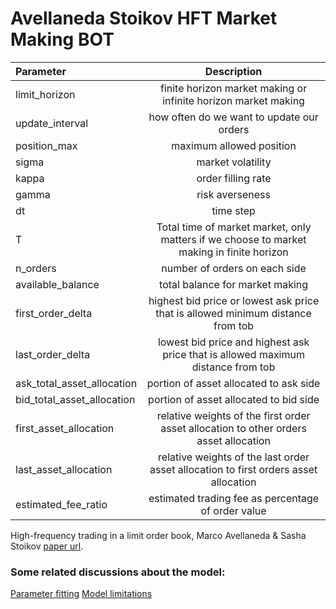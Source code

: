 # Avellaneda Stoikov HFT Market Making BOT
| Parameter                 | Description |
| :---                      |    :----:   |
| limit_horizon             | finite horizon market making or infinite horizon market making    |
| update_interval           | how often do we want to update our orders                         |
| position_max              | maximum allowed position                                          |
| sigma                     | market volatility                                                 |
| kappa                     | order filling rate                                                |
| gamma                     | risk averseness                                                   |
| dt                        | time step                                                         |
| T                         | Total time of market market, only matters if we choose to market making in finite horizon                                    |
| n_orders                  | number of orders on each side                                     |
| available_balance         | total balance for market making                                   |
| first_order_delta         | highest bid price or lowest ask price that is allowed minimum distance from tob  |
| last_order_delta          | lowest bid price and highest ask price that is allowed maximum distance from tob |
| ask_total_asset_allocation| portion of asset allocated to ask side                            |
| bid_total_asset_allocation| portion of asset allocated to bid side                            |
| first_asset_allocation    | relative weights of the first order asset allocation to other orders asset allocation |
| last_asset_allocation     | relative weights of the last order asset allocation to first orders asset allocation|
| estimated_fee_ratio       | estimated trading fee as percentage of order value                |


High-frequency trading in a limit order book, Marco Avellaneda & Sasha Stoikov [paper url](https://www.researchgate.net/publication/24086205_High_Frequency_Trading_in_a_Limit_Order_Book).


### Some related discussions about the model:
[Parameter fitting](https://quant.stackexchange.com/questions/36073/how-does-one-calibrate-lambda-in-a-avellaneda-stoikov-market-making-problem)
[Model limitations](https://quant.stackexchange.com/questions/36400/avellaneda-stoikov-market-making-model)




